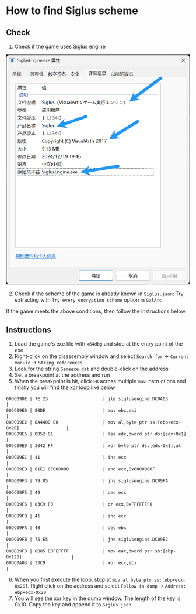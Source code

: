 # How to find Siglus scheme

## Check

1. Check if the game uses Siglus engine

![](./pictures/siglus-1.png)

2. Check if the scheme of the game is already known in `Siglus.json`: Try extracting with `Try every encryption scheme` option in `GalArc`

If the game meets the above conditions, then follow the instructions below.

## Instructions

1. Load the game's exe file with `x64dbg` and stop at the entry point of the exe
2. Right-click on the disassembly window and select `Search for` -> `Current module` -> `String references`
3. Look for the string `Gameexe.dat` and double-click on the address
4. Set a breakpoint at the address and run
5. When the breakpoint is hit, click `F8` across multiple `mov` instructions and finally you will find the xor loop like below
```assembly
00DC09DE | 7E 23                     | jle siglusengine.DC0A03                            |
00DC09E0 | 8BDE                      | mov ebx,esi                                        |
00DC09E2 | 8A440D E0                 | mov al,byte ptr ss:[ebp+ecx-0x20]                  |
00DC09E6 | 8D52 01                   | lea edx,dword ptr ds:[edx+0x1]                     |
00DC09E9 | 3042 FF                   | xor byte ptr ds:[edx-0x1],al                       |
00DC09EC | 41                        | inc ecx                                            |
00DC09ED | 81E1 0F000080             | and ecx,0x8000000F                                 |
00DC09F3 | 79 05                     | jns siglusengine.DC09FA                            |
00DC09F5 | 49                        | dec ecx                                            |
00DC09F6 | 83C9 F0                   | or ecx,0xFFFFFFF0                                  |
00DC09F9 | 41                        | inc ecx                                            |
00DC09FA | 4B                        | dec ebx                                            |
00DC09FB | 75 E5                     | jne siglusengine.DC09E2                            |
00DC09FD | 8B85 E0FEFFFF             | mov eax,dword ptr ss:[ebp-0x120]                   |
00DC0A03 | 33C9                      | xor ecx,ecx                                        |
```
6. When you first execute the loop, stop at `mov al,byte ptr ss:[ebp+ecx-0x20]`. Right click on the address and select `Follow in dump` -> `Address: ebp+ecx-0x20`
7. You will see the xor key in the dump window. The length of the key is 0x10. Copy the key and append it to `Siglus.json`